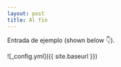 ```yaml
---
layout: post
title: Al fin
---
```


Entrada de ejemplo (shown below :point_down:).

![_config.yml]({{ site.baseurl }})

